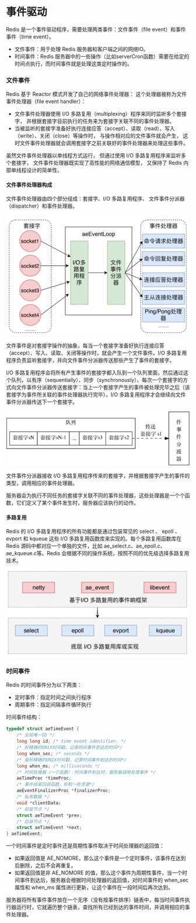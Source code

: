 # 事件驱动

Redis 是一个事件驱动程序，需要处理两类事件：文件事件（file event）和事件事件（time event）。
- 文件事件：用于处理 Redis 服务器和客户端之间的网络IO。
- 时间事件：Redis 服务器中的一些操作（比如serverCron函数）需要在给定的时间点执行，而时间事件就是处理这类定时操作的。

### 文件事件

Redis 基于 Reactor 模式开发了自己的网络事件处理器： 这个处理器被称为文件事件处理器（file event handler）：
- 文件事件处理器使用 I/O 多路复用（multiplexing）程序来同时监听多个套接字， 并根据套接字目前执行的任务来为套接字关联不同的事件处理器。
- 当被监听的套接字准备好执行连接应答（accept）、读取（read）、写入（write）、关闭（close）等操作时， 与操作相对应的文件事件就会产生， 这时文件事件处理器就会调用套接字之前关联好的事件处理器来处理这些事件。

虽然文件事件处理器以单线程方式运行， 但通过使用 I/O 多路复用程序来监听多个套接字， 文件事件处理器既实现了高性能的网络通信模型， 又保持了 Redis 内部单线程设计的简单性。

#### 文件事件处理器构成

文件事件处理器由四个部分组成：套接字、I/O 多路复用程序、 文件事件分派器（dispatcher）和事件处理器。

<div align="left">
    <img src="https://github.com/lazecoding/Note/blob/main/images/redis/文件事件处理器组成结构.png" width="600px">
</div>

文件事件是对套接字操作的抽象，每当一个套接字准备好执行连接应答（accept）、写入、读取、关闭等操作时，就会产生一个文件事件。I/O 多路复用程序负责监听套接字，并向文件事件分派器传送那些产生了事件的套接字。

I/O 多路复用程序会将所有产生事件的套接字都入队到一个队列里面，然后通过这个队列，以有序（sequentially）、同步（synchronously）、每次一个套接字的方式向文件事件分派器传送套接字：当上一个套接字产生的事件被处理完毕之后（该套接字为事件所关联的事件处理器执行完毕），I/O 多路复用程序才会继续向文件事件分派器传送下一个套接字。

<div align="left">
    <img src="https://github.com/lazecoding/Note/blob/main/images/redis/IO多路复用程序向文件事件分派器传输套接字.png" width="600px">
</div>

文件事件分派器接收 I/O 多路复用程序传来的套接字，并根据套接字产生的事件的类型，调用相应的事件处理器。

服务器会为执行不同任务的套接字关联不同的事件处理器，这些处理器是一个个函数，它们定义了某个事件发生时，服务器应该执行的动作。

#### 多路复用

Redis 的 I/O 多路复用程序的所有功能都是通过包装常见的 select 、 epoll 、 evport 和 kqueue 这些 I/O 多路复用函数库来实现的。每个多路复用函数库在 Redis 源码中都对应一个单独的文件，比如 ae_select.c、ae_epoll.c、ae_kqueue.c等。Redis 会根据不同的操作系统，按照不同的优先级选择多路复用技术。

<div align="left">
    <img src="https://github.com/lazecoding/Note/blob/main/images/redis/多路复用事件响应框架.png" width="600px">
</div>

### 时间事件

Redis 的时间事件分为以下两类：
- 定时事件：指定时间之间执行程序
- 周期事件：指定间隔事件循环执行

时间事件结构：

```C
typedef struct aeTimeEvent {
    /* 全局唯一ID */
    long long id; /* time event identifier. */
    /* 秒精确的UNIX时间戳，记录时间事件到达的时间*/
    long when_sec; /* seconds */
    /* 毫秒精确的UNIX时间戳，记录时间事件到达的时间*/
    long when_ms; /* milliseconds */
    /* 时间处理器（一个函数）：时间事件到达时，服务器调用处理事件 */
    aeTimeProc *timeProc;
    /* 事件结束回调函数，析构一些资源*/
    aeEventFinalizerProc *finalizerProc;
    /* 私有数据 */
    void *clientData;
    /* 前驱节点 */
    struct aeTimeEvent *prev;
    /* 后继节点 */
    struct aeTimeEvent *next;
} aeTimeEvent;
```

一个时间事件是定时事件还是周期性事件取决于时间处理器的返回值：
- 如果返回值是 AE_NOMORE，那么这个事件是一个定时事件，该事件在达到后删除，之后不会再重复。
- 如果返回值是非 AE_NOMORE 的值，那么这个事件为周期性事件，当一个时间事件到达后，服务器会根据时间处理器的返回值，对时间事件的 when_sec 属性和 when_ms 属性进行更新，让这个事件在一段时间后再次达到。

服务器将所有事件事件放在一个无序（没有按事件排序）链表中，每当时间事件执行器运行时，它就遍历整个链表，查找所有已经到达的事件时间，并调用相应的事件处理器。
